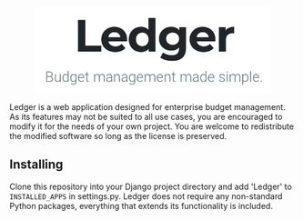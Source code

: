 <p align="center"><img src="static/Ledger/img/LedgerHeader.png" height="150px"/></p>
Ledger is a web application designed for enterprise budget management. As its features may not be suited to all use cases, you are encouraged to modify it for the needs of your own project. You are welcome to redistribute the modified software so long as the license is preserved.

## Installing
Clone this repository into your Django project directory and add 'Ledger' to `INSTALLED_APPS` in settings.py. Ledger does not require any non-standard Python packages, everything that extends its functionality is included.